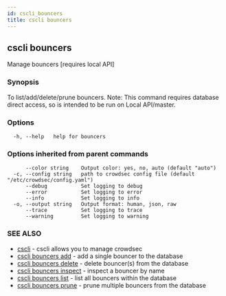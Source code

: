 ```yaml
---
id: cscli_bouncers
title: cscli bouncers
---
```

## cscli bouncers

Manage bouncers [requires local API]

### Synopsis

To list/add/delete/prune bouncers.
Note: This command requires database direct access, so is intended to be run on Local API/master.


### Options

```
  -h, --help   help for bouncers
```

### Options inherited from parent commands

```
      --color string    Output color: yes, no, auto (default "auto")
  -c, --config string   path to crowdsec config file (default "/etc/crowdsec/config.yaml")
      --debug           Set logging to debug
      --error           Set logging to error
      --info            Set logging to info
  -o, --output string   Output format: human, json, raw
      --trace           Set logging to trace
      --warning         Set logging to warning
```

### SEE ALSO

* [cscli](/cscli/cscli.md)	 - cscli allows you to manage crowdsec
* [cscli bouncers add](/cscli/cscli_bouncers_add.md)	 - add a single bouncer to the database
* [cscli bouncers delete](/cscli/cscli_bouncers_delete.md)	 - delete bouncer(s) from the database
* [cscli bouncers inspect](/cscli/cscli_bouncers_inspect.md)	 - inspect a bouncer by name
* [cscli bouncers list](/cscli/cscli_bouncers_list.md)	 - list all bouncers within the database
* [cscli bouncers prune](/cscli/cscli_bouncers_prune.md)	 - prune multiple bouncers from the database

